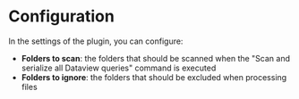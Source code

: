 # Configuration

In the settings of the plugin, you can configure:

- **Folders to scan**: the folders that should be scanned when the "Scan and serialize all Dataview queries" command is executed
- **Folders to ignore**: the folders that should be excluded when processing files
